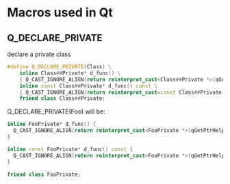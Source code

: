 # Macros used in Qt

## Q_DECLARE_PRIVATE

declare a private class

```cpp
#define Q_DECLARE_PRIVATE(Class) \
    inline Class##Private* d_func() \
    { Q_CAST_IGNORE_ALIGN(return reinterpret_cast<Class##Private *>(qGetPtrHelper(d_ptr));) } \
    inline const Class##Private* d_func() const \
    { Q_CAST_IGNORE_ALIGN(return reinterpret_cast<const Class##Private *>(qGetPtrHelper(d_ptr));) } \
    friend class Class##Private;
```

Q_DECLARE_PRIVATE(Foo) will be:

```cpp
inline FooPrivate* d_func() {
  Q_CAST_IGNORE_ALIGN(return reinterpret_cast<FooPrivate *>(qGetPtrHelper(d_ptr));) 
}

inline const FooPricate* d_func() const {
  Q_CAST_IGNORE_ALIGN(return reinterpret_cast<FooPrivate *>(qGetPtrHelper(d_ptr));) 
}

friend class FooPrivate;
```
